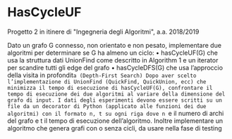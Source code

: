 # HasCycleUF
Progetto 2 in itinere di "Ingegneria degli Algoritmi", a.a. 2018/2019

Dato un grafo G connesso, non orientato e non pesato, implementare due
algoritmi per determinare se G ha almeno un ciclo:
• hasCycleUF(G) che usa la struttura dati UnionFind come descritto in
Algorithm 1 e un iterator per scandire tutti gli edge del grafo
• hasCycleDFS(G) che usa l’approccio della visita in profondit`a (Depth-First
Search)
Dopo aver scelto l’implementazione di UnionFind (QuickFind, QuickUnion, ecc)
che minimizza il tempo di esecuzione di hasCycleUF(G), confrontare il tempo
di esecuzione dei due algoritmi al variare della dimensione del grafo di input. I
dati degli esperimenti devono essere scritti su un file da un decorator di Python
(applicato alle funzioni dei due algoritmi) con il formato n, t su ogni riga dove
n `e il numero di archi del grafo e t il tempo di esecuzione dell’algoritmo. Inoltre
implementare un algoritmo che genera grafi con o senza cicli, da usare nella fase
di testing
